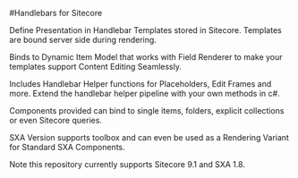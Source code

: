 #Handlebars for Sitecore

Define Presentation in Handlebar Templates stored in Sitecore. Templates are bound server side during rendering.

Binds to Dynamic Item Model that works with Field Renderer to make your templates support Content Editing Seamlessly. 

Includes Handlebar Helper functions for Placeholders, Edit Frames and more. Extend the handlebar helper pipeline with your own methods in c#.

Components provided can bind to single items, folders, explicit collections or even Sitecore queries.

SXA Version supports toolbox and can even be used as a Rendering Variant for Standard SXA Components.

Note this repository currently supports Sitecore 9.1 and SXA 1.8.